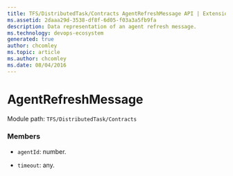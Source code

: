 ```yaml
---
title: TFS/DistributedTask/Contracts AgentRefreshMessage API | Extensions for Azure DevOps Services
ms.assetid: 2daaa29d-3538-df8f-6d05-f03a3a5fb9fa
description: Data representation of an agent refresh message.
ms.technology: devops-ecosystem
generated: true
author: chcomley
ms.topic: article
ms.author: chcomley
ms.date: 08/04/2016
---
```


# AgentRefreshMessage

Module path: `TFS/DistributedTask/Contracts`


### Members

* `agentId`: number. 

* `timeout`: any. 

